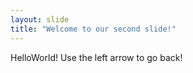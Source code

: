```yaml
---
layout: slide
title: "Welcome to our second slide!"
---
```

HelloWorld!
Use the left arrow to go back!
